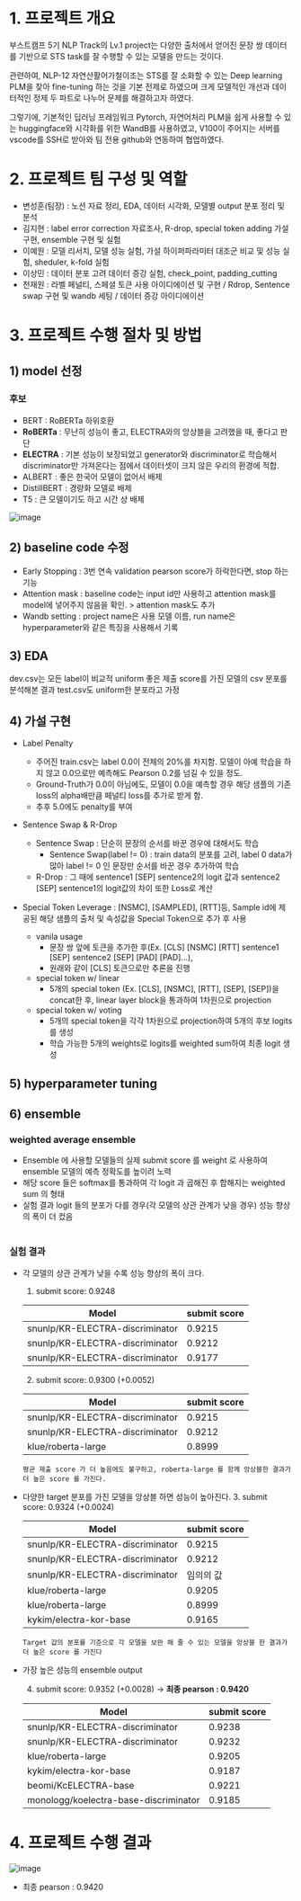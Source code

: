 # 1. 프로젝트 개요
부스트캠프 5기 NLP Track의 Lv.1 project는 다양한 출처에서 얻어진 문장 쌍 데이터를 기반으로 STS task를 잘 수행할 수 있는 모델을 만드는 것이다.

관련하여, NLP-12 자연산활어가철이조는 STS를 잘 소화할 수 있는 Deep learning PLM을 찾아 fine-tuning 하는 것을 기본 전제로 하였으며 크게 모델적인 개선과 데이터적인 정제 두 파트로 나누어 문제를 해결하고자 하였다.

그렇기에, 기본적인 딥러닝 프레임워크 Pytorch, 자연어처리 PLM을 쉽게 사용할 수 있는 huggingface와 시각화를 위한 WandB를 사용하였고, V100이 주어지는 서버를 vscode를 SSH로 받아와 팀 전용 github와 연동하여 협업하였다.

# 2. 프로젝트 팀 구성 및 역할
- 변성훈(팀장) : 노션 자료 정리, EDA, 데이터 시각화, 모델별 output 분포 정리 및 분석
- 김지현 : label error correction 자료조사, R-drop, special token adding 가설 구현, ensemble 구현 및 실험
- 이예원 : 모델 리서치, 모델 성능 실험, 가설 하이퍼파라미터 대조군 비교 및 성능 실험, sheduler, k-fold 실험
- 이상민 : 데이터 분포 고려 데이터 증강 실험, check_point, padding_cutting
- 천재원 : 라벨 페널티, 스페셜 토큰 사용 아이디에이션 및 구현 / Rdrop, Sentence swap 구현 및 wandb 세팅 / 데이터 증강 아이디에이션

# 3. 프로젝트 수행 절차 및 방법

## 1) model 선정

### 후보
- BERT : RoBERTa 하위호환
- **RoBERTa** : 무난히 성능이 좋고, ELECTRA와의 앙상블을 고려했을 때, 좋다고 판단
- **ELECTRA** : 기본 성능이 보장되었고 generator와 discriminator로 학습해서 discriminator만 가져온다는 점에서 데이터셋이 크지 않은 우리의 환경에 적합.
- ALBERT : 좋은 한국어 모델이 없어서 배제
- DistillBERT : 경량화 모델로 배제
- T5 : 큰 모델이기도 하고 시간 상 배제

![image](https://user-images.githubusercontent.com/126854237/234342782-863f3dd5-3005-49f6-b232-93ab500bff5b.png)

## 2) baseline code 수정
- Early Stopping : 3번 연속 validation pearson score가 하락한다면, stop 하는 기능
- Attention mask : baseline code는 input id만 사용하고 attention mask를 model에 넣어주지 않음을 확인. > attention mask도 추가
- Wandb setting : project name은 사용 모델 이름, run name은 hyperparameter와 같은 특징을 사용해서 기록

## 3) EDA
dev.csv는 모든 label이 비교적 uniform
좋은 제출 score를 가진 모델의 csv 분포를 분석해본 결과 test.csv도 uniform한 분포라고 가정


## 4) 가설 구현
- Label Penalty
  - 주어진 train.csv는 label 0.0이 전체의 20%를 차지함. 모델이 아예 학습을 하지 않고 0.0으로만 예측해도 Pearson 0.2를 넘길 수 있을 정도.
  - Ground-Truth가 0.0이 아님에도, 모델이 0.0을 예측할 경우 해당 샘플의 기존 loss의 alpha배만큼 페널티 loss를 추가로 받게 함.
  - 추후 5.0에도 penalty를 부여

- Sentence Swap & R-Drop
  - Sentence Swap : 단순히 문장의 순서를 바꾼 경우에 대해서도 학습
    - Sentence Swap(label != 0) : train data의 분포를 고려, label 0 data가 많아 label != 0 인 문장만 순서를 바꾼 경우 추가하여 학습
  - R-Drop : 그 때에 sentence1 [SEP] sentence2의 logit 값과 sentence2 [SEP] sentence1의 logit값의 차이 또한 Loss로 계산
  
- Special Token Leverage : [NSMC], [SAMPLED], [RTT]등, Sample id에 제공된 해당 샘플의 출처 및 속성값을 Special Token으로 추가 후 사용
  - vanila usage
    - 문장 쌍 앞에 토큰을 추가한 후(Ex. [CLS] [NSMC] [RTT] sentence1 [SEP] sentence2 [SEP] [PAD] [PAD]...),
    - 원래와 같이 [CLS] 토큰으로만 추론을 진행
  - special token w/ linear
    - 5개의 special token (Ex. [CLS], [NSMC], [RTT], [SEP], [SEP])을 concat한 후, linear layer block을 통과하여 1차원으로 projection
  - special token w/ voting
    - 5개의 special token을 각각 1차원으로 projection하여 5개의 후보 logits를 생성
    - 학습 가능한 5개의 weights로 logits를 weighted sum하여 최종 logit 생성

## 5) hyperparameter tuning

  
## 6) ensemble
### weighted average ensemble
- Ensemble 에 사용할 모델들의 실제 submit score 를 weight 로 사용하여 ensemble 모델의 예측 정확도를 높이려 노력
- 해당 score 들은 softmax를 통과하여 각 logit 과 곱해진 후 합해지는 weighted sum 의 형태
- 실험 결과 logit 들의 분포가 다를 경우(각 모델의 상관 관계가 낮을 경우) 성능 향상의 폭이 더 컸음
<br><br>

### 실험 결과
- 각 모델의 상관 관계가 낮을 수록 성능 향상의 폭이 크다.

  1. submit score: 0.9248

  |Model|submit score|
  |---|---|
  |snunlp/KR-ELECTRA-discriminator|0.9215|
  |snunlp/KR-ELECTRA-discriminator|0.9212|
  |snunlp/KR-ELECTRA-discriminator|0.9177|

  2. submit score: 0.9300 (+0.0052)

  |Model|submit score|
  |---|---|
  |snunlp/KR-ELECTRA-discriminator|0.9215|
  |snunlp/KR-ELECTRA-discriminator|0.9212|
  |klue/roberta-large|0.8999|

  `평균 제출 score 가 더 높음에도 불구하고, roberta-large 를 함께 앙상블한 결과가 더 높은 score 를 가진다.`
  
- 다양한 target 분포를 가진 모델을 앙상블 하면 성능이 높아진다.
    3. submit score: 0.9324 (+0.0024)

  |Model|submit score|
  |---|---|
  |snunlp/KR-ELECTRA-discriminator|0.9215|
  |snunlp/KR-ELECTRA-discriminator|0.9212|
  |snunlp/KR-ELECTRA-discriminator|임의의 값|
  |klue/roberta-large|0.9205|
  |klue/roberta-large|0.8999|
  |kykim/electra-kor-base|0.9165|

  `Target 값의 분포를 기준으로 각 모델을 보완 해 줄 수 있는 모델을 앙상블 한 결과가 더 높은 score 를 가진다 `
  
- 가장 높은 성능의 ensemble output

   4. submit score: 0.9352 (+0.0028) -> **최종 pearson : 0.9420**

  |Model|submit score|
  |---|---|
  |snunlp/KR-ELECTRA-discriminator|0.9238|
  |snunlp/KR-ELECTRA-discriminator|0.9232|
  |klue/roberta-large|0.9205|
  |kykim/electra-kor-base|0.9187|
  |beomi/KcELECTRA-base|0.9221|
  |monologg/koelectra-base-discriminator|0.9185|
  
# 4. 프로젝트 수행 결과

![image](https://user-images.githubusercontent.com/126854237/234345560-e7921bc6-d3ef-4ebd-ab24-d237b579ed33.png)

- 최종 pearson : 0.9420
